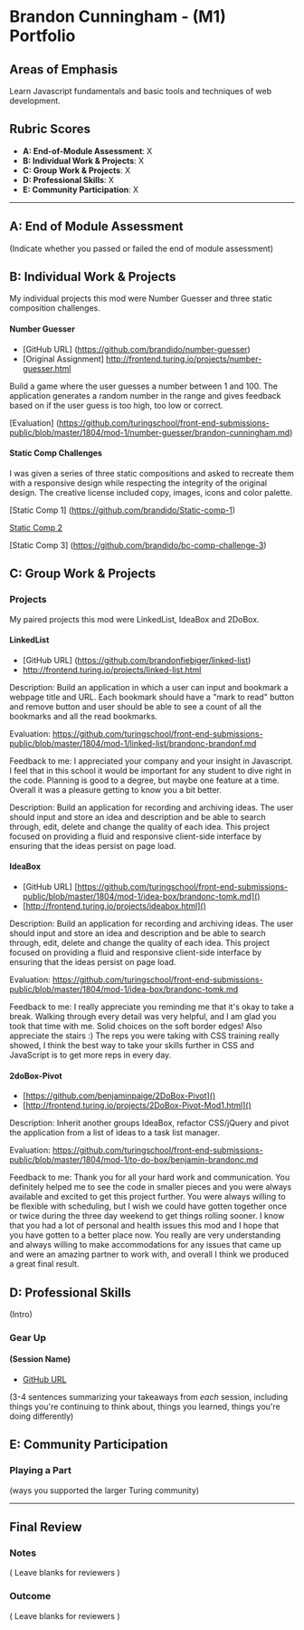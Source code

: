 # Brandon Cunningham - (M1) Portfolio

## Areas of Emphasis

Learn Javascript fundamentals and basic tools and techniques of web development.

## Rubric Scores

* **A: End-of-Module Assessment**: X
* **B: Individual Work & Projects**: X
* **C: Group Work & Projects**: X
* **D: Professional Skills**: X
* **E: Community Participation**: X

-----------------------

## A: End of Module Assessment

(Indicate whether you passed or failed the end of module assessment)


## B: Individual Work & Projects

My individual projects this mod were Number Guesser and three static composition challenges.

#### Number Guesser

* [GitHub URL] (https://github.com/brandido/number-guesser)
* [Original Assignment] http://frontend.turing.io/projects/number-guesser.html

Build a game where the user guesses a number between 1 and 100.  The application generates a random number in the range and gives feedback based on if the user guess is too high, too low or correct.

[Evaluation] (https://github.com/turingschool/front-end-submissions-public/blob/master/1804/mod-1/number-guesser/brandon-cunningham.md)

#### Static Comp Challenges

I was given a series of three static compositions and asked to recreate them with a responsive design while respecting the integrity of the original design. The creative license included copy, images, icons and color palette.

[Static Comp 1] (https://github.com/brandido/Static-comp-1)

[Static Comp 2](https://github.com/brandido/bc-static-comp-challenge-2)

[Static Comp 3] (https://github.com/brandido/bc-comp-challenge-3)

## C: Group Work & Projects

### Projects

My paired projects this mod were LinkedList, IdeaBox and 2DoBox.

#### LinkedList

* [GitHub URL] (https://github.com/brandonfiebiger/linked-list)
* http://frontend.turing.io/projects/linked-list.html

Description: Build an application in which a user can input and bookmark a webpage title and URL. Each bookmark should have a "mark to read" button and remove button and user should be able to see a count of all the bookmarks and all the read bookmarks.

Evaluation:
https://github.com/turingschool/front-end-submissions-public/blob/master/1804/mod-1/linked-list/brandonc-brandonf.md


Feedback to me:  I appreciated your company and your insight in Javascript. I feel that in this school it would be important for any student to dive right in the code. Planning is good to a degree, but maybe one feature at a time. Overall it was a pleasure getting to know you a bit better.


Description: Build an application for recording and archiving ideas. The user should input and store an idea and description and be able to search through, edit, delete and change the quality of each idea. This project focused on providing a fluid and responsive client-side interface by ensuring that the ideas persist on page load.

#### IdeaBox

* [GitHub URL] [https://github.com/turingschool/front-end-submissions-public/blob/master/1804/mod-1/idea-box/brandonc-tomk.md]()
* [http://frontend.turing.io/projects/ideabox.html]()

Description: Build an application for recording and archiving ideas. The user should input and store an idea and description and be able to search through, edit, delete and change the quality of each idea. This project focused on providing a fluid and responsive client-side interface by ensuring that the ideas persist on page load.

Evaluation:
https://github.com/turingschool/front-end-submissions-public/blob/master/1804/mod-1/idea-box/brandonc-tomk.md

Feedback to me: I really appreciate you reminding me that it's okay to take a break. Walking through every detail was very helpful, and I am glad you took that time with me. Solid choices on the soft border edges! Also appreciate the stairs :) The reps you were taking with CSS training really showed, I think the best way to take your skills further in CSS and JavaScript is to get more reps in every day. 



#### 2doBox-Pivot

* [https://github.com/benjaminpaige/2DoBox-Pivot]()
* [http://frontend.turing.io/projects/2DoBox-Pivot-Mod1.html]()

Description: Inherit another groups IdeaBox, refactor CSS/jQuery and pivot the application from a list of ideas to a task list manager.

Evaluation:
https://github.com/turingschool/front-end-submissions-public/blob/master/1804/mod-1/to-do-box/benjamin-brandonc.md

Feedback to me:  Thank you for all your hard work and communication. You definitely helped me to see the code in smaller pieces and you were always available and excited to get this project further. You were always willing to be flexible with scheduling, but I wish we could have gotten together once or twice during the three day weekend to get things rolling sooner. I know that you had a lot of personal and health issues this mod and I hope that you have gotten to a better place now. You really are very understanding and always willing to make accommodations for any issues that came up and were an amazing partner to work with, and overall I think we produced a great final result.

## D: Professional Skills
(Intro)

### Gear Up
#### (Session Name)

* [GitHub URL]()

(3-4 sentences summarizing your takeaways from _each_ session, including things you're continuing to think about, things you learned, things you're doing differently)

## E: Community Participation

### Playing a Part

(ways you supported the larger Turing community)

------------------

## Final Review

### Notes

( Leave blanks for reviewers )

### Outcome

( Leave blanks for reviewers )
